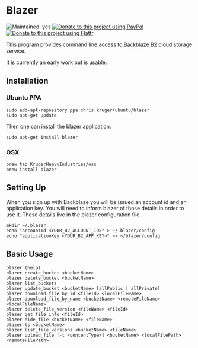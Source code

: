 # Blazer

![Maintained: yes](https://img.shields.io/badge/maintained-yes-brightgreen.svg)
[![Donate to this project using PayPal](https://img.shields.io/badge/paypal-donate-green.svg)](https://www.paypal.com/cgi-bin/webscr?cmd=_s-xclick&hosted_button_id=ULDAESU9WDWKG)
[![Donate to this project using Flattr](https://img.shields.io/badge/flattr-donate-green.svg)](https://flattr.com/profile/montdidier)

This program provides command line access to [Backblaze](https://www.backblaze.com/b2/cloud-storage.html) 
B2 cloud storage service.

It is currently an early work but is usable.

## Installation

### Ubuntu PPA

    sudo add-apt-repository ppa:chris.kruger+ubuntu/blazer
    sudo apt-get update

Then one can install the blazer application.

    sudo apt-get install blazer

### OSX

    brew tap KrugerHeavyIndustries/oss
    brew install blazer

## Setting Up

When you sign up with Backblaze you will be issued an account id and an
application key. You will need to inform blazer of those details in order to
use it. These details live in the blazer configuration file.

    mkdir ~/.blazer
    echo "accountId <YOUR_B2_ACCOUNT_ID>" > ~/.blazer/config
    echo "applicationKey <YOUR_B2_APP_KEY>" >> ~/blazer/config

## Basic Usage

    blazer (help)
    blazer create_bucket <bucketName>
    blazer delete_bucket <bucketName>
    blazer list_buckets
    blazer update_bucket <bucketName> [allPublic | allPrivate]
    blazer download_file_by_id <fileId> <localFileName>
    blazer download_file_by_name <bucketName> <remoteFileName> <localFileName>
    blazer delete_file_version <fileName> <fileId>
    blazer get_file_info <fileId>
    blazer hide_file <bucketName> <fileName>
    blazer ls <bucketName>
    blazer list_file_versions <bucketName> <fileName>
    blazer upload_file [-t <contentType>] <bucketName> <localFilePath> <remoteFilePath>
